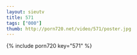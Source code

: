 ```yaml
--- 
layout: sieutv
title: 571
tags: ["000"]
thumb: http://porn720.net/video/571/poster.jpg
---
```

{% include porn720 key="571" %} 
